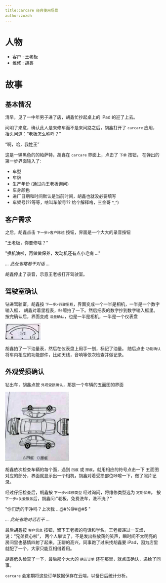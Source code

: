 ```yaml
---
title:carcare 经典使用场景
author:zozoh
---
```


# 人物

* 客户 : 王老板
* 维修 : 胡鑫

# 故事

## 基本情况
清早，见了一中年男子进了店，胡鑫忙抄起桌上的 iPad 的迎了上去。

问明了来意，确认此人是来修车而不是来问路之后，胡鑫打开了 `carcare`
应用，抬头问道：“老板怎么称呼？”

“啊，哈，我姓王”

这是一辆黑色的的帕萨特，胡鑫在 `carcare` 界面上，点击了 `下单` 按钮，
在弹出的第一步界面输入了:
 * 车型
 * 车牌
 * 生产年份 (通过向王老板询问)
 * 车身颜色
 * 进厂日期和时间默认是当前时间，胡鑫也就没必要填写
 * 车架号(??等等，啥叫车架号?? 给个解释咯，三金哥 ^_^)

## 客户需求
之后，胡鑫点击 `下一步>客户陈述` 按钮，界面是一个大大的录音按钮

"王老板，你要修啥？"

"换机油啦，再做做保养，发动机还有点小毛病 ..."

*... 此处省略若干对话 ...*

胡鑫停止了录音，示意王老板打开驾驶室。

## 驾驶室确认
钻进驾驶室，胡鑫按 `下一步>行驶里程`，界面变成一个一半是相机，一半是一个数字输入框， 胡鑫对着里程表，咔嚓拍了一下。然后把表的数字抄到数字输入框里。
按完确认后，界面变成 `油量确认`，也是一半是相机，一半是一个仪表盘

![](form_a.jpg)

胡鑫拍了一下油量表，然后在仪表盘上用手一划，标记了油量。
随后点击 `功能确认` 将车内相应的功能部件，比如天线，音响等依次检查并做记录。

## 外观受损确认
钻出车，胡鑫点按 `外观受损确认`，那是一个车辆的五面图的界面

![](form_b.jpg)

胡鑫依次检查车辆的每个面，遇到 `凹痕` 或 `擦痕`，就用相应的符号点击一下
五面图对应的部分，界面就显示出一个相机，胡鑫对着受损部位咔嚓一下，做了照片记录。

经过仔细检查后，胡鑫按 `下一步>维修类型` 经过询问，将维修类型选为 `定期保养`。
按`下一步>关爱服务`后，胡鑫问:"老板，免费洗车，洗不洗？"

"你们洗的干净吗？上次我 ...@#%@#@#$ "

*... 此处省略对话若干 ...*

最后胡鑫按 `客户信息` 按钮，留下王老板的电话和学名。王老板递过一支烟，说：“兄弟费心啦”， 两个人攀谈了，不是发出些放荡的笑声，瞬时间不太明亮的房间里也基情四射了起来。正聊的高兴，同事跑了过来找胡鑫要 iPad，因为店里就配了一个，大家只能互相借着用。 

胡鑫低头检查了一下，最后那个大大的 `确认订单` 还在那里，就点击确认，递给了同事。 

`carcare` 会定期将这些订单数据保存在云端，以备日后统计分析。



















